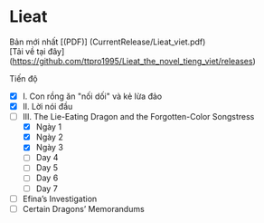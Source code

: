 # Lieat

Bản mới nhất [(PDF)] (CurrentRelease/Lieat_viet.pdf) <br>
[Tải về tại đây] (https://github.com/ttpro1995/Lieat_the_novel_tieng_viet/releases)


Tiến độ <br>
- [X] I. Con rồng ăn "nối dối" và kẻ lừa đảo
- [X] II. Lời nói đầu
- [ ] III. The Lie-Eating Dragon and the Forgotten-Color Songstress
    - [X] Ngày 1
    - [X] Ngày 2
    - [X] Ngày 3
    - [ ] Day 4
    - [ ] Day 5
    - [ ] Day 6
    - [ ] Day 7
- [ ] Efina’s Investigation
- [ ] Certain Dragons’ Memorandums
